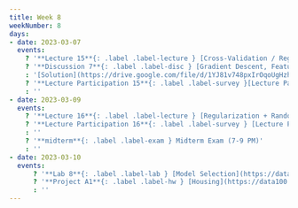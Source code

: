 ```yaml
---
title: Week 8
weekNumber: 8
days:
- date: 2023-03-07
  events:
    ? '**Lecture 15**{: .label .label-lecture } [Cross-Validation / Regularization](lecture/lec15)'
    ? '**Discussion 7**{: .label .label-disc } [Gradient Descent, Feature Engineering](https://drive.google.com/file/d/1dUIFaoyvQjsqZ9kbD_xuAjOIgxeasV_h/view?usp=sharing)' 
    : '[Solution](https://drive.google.com/file/d/1YJ81v748pxIrOqoUgHzh5MUCN6uUdTSI/view?usp=sharing)'
    ? '**Lecture Participation 15**{: .label .label-survey }[Lecture Participation 15](https://app.sli.do/event/jStDwuCJEg14D6by1r41ZR/embed/polls/ff078b4b-88ad-49ed-b0e0-54b605405d32)'
    : ''
- date: 2023-03-09
  events:
    ? '**Lecture 16**{: .label .label-lecture } [Regularization + Random Variables](lecture/lec16)'
    ? '**Lecture Participation 16**{: .label .label-survey } [Lecture Participation 16](https://app.sli.do/event/oXAdyEhC1FMr9pYR2Rqh21/embed/polls/e12f1cb8-19b4-479f-8f60-a3d251d48c49)'
    : ''
    ? '**midterm**{: .label .label-exam } Midterm Exam (7-9 PM)'
    : ''
- date: 2023-03-10
  events:
      ? '**Lab 8**{: .label .label-lab } [Model Selection](https://data100.datahub.berkeley.edu/hub/user-redirect/git-pull?repo=https%3A%2F%2Fgithub.com%2FDS-100%2Fsp23&branch=main&urlpath=lab%2Ftree%2Fsp23%2Flab%2Flab08%2Flab08.ipynb) (due Mar 14)'
      ? '**Project A1**{: .label .label-hw } [Housing](https://data100.datahub.berkeley.edu/hub/user-redirect/git-pull?repo=https%3A%2F%2Fgithub.com%2FDS-100%2Fsp23&branch=main&urlpath=lab%2Ftree%2Fsp23%2Fproj%2FprojA1%2FprojA1.ipynb) (due Mar 16)'
      : ''
---
```

